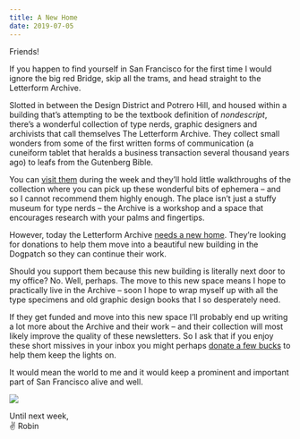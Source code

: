 ```yaml
---
title: A New Home
date: 2019-07-05
---
```


Friends!

If you happen to find yourself in San Francisco for the first time I would ignore the big red Bridge, skip all the trams, and head straight to the Letterform Archive.

Slotted in between the Design District and Potrero Hill, and housed within a building that’s attempting to be the textbook definition of _nondescript_, there’s a wonderful collection of type nerds, graphic designers and archivists that call themselves The Letterform Archive. They collect small wonders from some of the first written forms of communication (a cuneiform tablet that heralds a business transaction several thousand years ago) to leafs from the Gutenberg Bible.

You can [visit them](https://letterformarchive.org/visit/) during the week and they’ll hold little walkthroughs of the collection where you can pick up these wonderful bits of ephemera – and so I cannot recommend them highly enough. The place isn’t just a stuffy museum for type nerds – the Archive is a workshop and a space that encourages research with your palms and fingertips.

However, today the Letterform Archive [needs a new home](https://letterformarchive.org/news/a-new-home-for-letterform-archive). They’re looking for donations to help them move into a beautiful new building in the Dogpatch so they can continue their work.

Should you support them because this new building is literally next door to my office? No. Well, perhaps. The move to this new space means I hope to practically live in the Archive – soon I hope to wrap myself up with all the type specimens and old graphic design books that I so desperately need.

If they get funded and move into this new space I’ll probably end up writing a lot more about the Archive and their work – and their collection will most likely improve the quality of these newsletters. So I ask that if you enjoy these short missives in your inbox you might perhaps [donate a few bucks](https://letterformarchive.org/news/a-new-home-for-letterform-archive) to help them keep the lights on.

It would mean the world to me and it would keep a prominent and important part of San Francisco alive and well.

![](https://buttondown.s3.us-west-2.amazonaws.com/images/0d4379fe-4269-4941-8932-637fb8afe161.jpg)

Until next week, <br />
✌️ Robin
